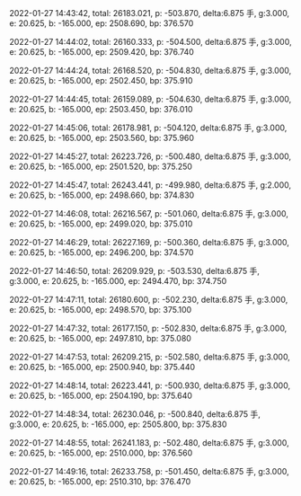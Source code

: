 2022-01-27 14:43:42, total: 26183.021, p: -503.870, delta:6.875 手, g:3.000, e: 20.625, b: -165.000, ep: 2508.690, bp: 376.570

2022-01-27 14:44:02, total: 26160.333, p: -504.500, delta:6.875 手, g:3.000, e: 20.625, b: -165.000, ep: 2509.420, bp: 376.740

2022-01-27 14:44:24, total: 26168.520, p: -504.830, delta:6.875 手, g:3.000, e: 20.625, b: -165.000, ep: 2502.450, bp: 375.910

2022-01-27 14:44:45, total: 26159.089, p: -504.630, delta:6.875 手, g:3.000, e: 20.625, b: -165.000, ep: 2503.450, bp: 376.010

2022-01-27 14:45:06, total: 26178.981, p: -504.120, delta:6.875 手, g:3.000, e: 20.625, b: -165.000, ep: 2503.560, bp: 375.960

2022-01-27 14:45:27, total: 26223.726, p: -500.480, delta:6.875 手, g:3.000, e: 20.625, b: -165.000, ep: 2501.520, bp: 375.250

2022-01-27 14:45:47, total: 26243.441, p: -499.980, delta:6.875 手, g:2.000, e: 20.625, b: -165.000, ep: 2498.660, bp: 374.830

2022-01-27 14:46:08, total: 26216.567, p: -501.060, delta:6.875 手, g:3.000, e: 20.625, b: -165.000, ep: 2499.020, bp: 375.010

2022-01-27 14:46:29, total: 26227.169, p: -500.360, delta:6.875 手, g:3.000, e: 20.625, b: -165.000, ep: 2496.200, bp: 374.570

2022-01-27 14:46:50, total: 26209.929, p: -503.530, delta:6.875 手, g:3.000, e: 20.625, b: -165.000, ep: 2494.470, bp: 374.750

2022-01-27 14:47:11, total: 26180.600, p: -502.230, delta:6.875 手, g:3.000, e: 20.625, b: -165.000, ep: 2498.570, bp: 375.100

2022-01-27 14:47:32, total: 26177.150, p: -502.830, delta:6.875 手, g:3.000, e: 20.625, b: -165.000, ep: 2497.810, bp: 375.080

2022-01-27 14:47:53, total: 26209.215, p: -502.580, delta:6.875 手, g:3.000, e: 20.625, b: -165.000, ep: 2500.940, bp: 375.440

2022-01-27 14:48:14, total: 26223.441, p: -500.930, delta:6.875 手, g:3.000, e: 20.625, b: -165.000, ep: 2504.190, bp: 375.640

2022-01-27 14:48:34, total: 26230.046, p: -500.840, delta:6.875 手, g:3.000, e: 20.625, b: -165.000, ep: 2505.800, bp: 375.830

2022-01-27 14:48:55, total: 26241.183, p: -502.480, delta:6.875 手, g:3.000, e: 20.625, b: -165.000, ep: 2510.000, bp: 376.560

2022-01-27 14:49:16, total: 26233.758, p: -501.450, delta:6.875 手, g:3.000, e: 20.625, b: -165.000, ep: 2510.310, bp: 376.470